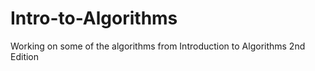 # Intro-to-Algorithms
Working on some of the algorithms from Introduction to Algorithms 2nd Edition
